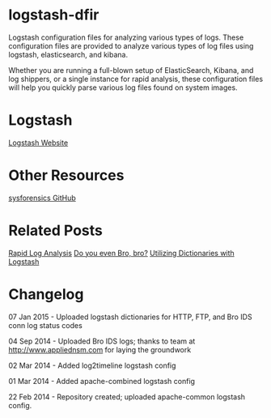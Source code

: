logstash-dfir
=============

Logstash configuration files for analyzing various types of logs. These configuration files are provided to analyze various types of log files using logstash, elasticsearch, and kibana.

Whether you are running a full-blown setup of ElasticSearch, Kibana, and log shippers, or a single instance for rapid analysis, these configuration files will help you quickly parse various log files found on system images.

Logstash
=============
[Logstash Website](http://www.logstash.net)

Other Resources
=============
[sysforensics GitHub](https://github.com/sysforensics/LogstashConfigs)

Related Posts
=============
[Rapid Log Analysis](http://www.505forensics.com/rapid-log-analysis/)
[Do you even Bro, bro?](http://www.505forensics.com/do-you-even-bro-bro/)
[Utilizing Dictionaries with Logstash](http://www.505forensics.com/utilizing-dictionaries-with-logstash/)

Changelog
=============
07 Jan 2015 - Uploaded logstash dictionaries for HTTP, FTP, and Bro IDS conn log status codes

04 Sep 2014 - Uploaded Bro IDS logs; thanks to team at http://www.appliednsm.com for laying the groundwork

02 Mar 2014 - Added log2timeline logstash config

01 Mar 2014 - Added apache-combined logstash config

22 Feb 2014 - Repository created; uploaded apache-common logstash config.
